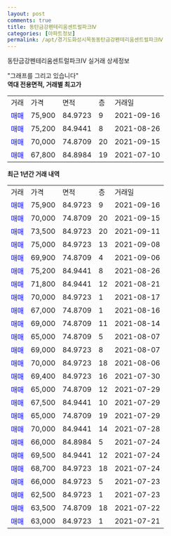 ```yaml
---
layout: post
comments: true
title: 동탄금강펜테리움센트럴파크Ⅳ
categories: [아파트정보]
permalink: /apt/경기도화성시목동동탄금강펜테리움센트럴파크Ⅳ
---
```


동탄금강펜테리움센트럴파크Ⅳ 실거래 상세정보

<script type="text/javascript">
  google.charts.load('current', {'packages':['line', 'corechart']});
  google.charts.setOnLoadCallback(drawChart);

  function drawChart() {
    var data = new google.visualization.DataTable();
    data.addColumn('date', '거래일');
    data.addColumn('number', "매매");
    data.addColumn('number', "전세");
    data.addColumn('number', "전매");

    data.addRows([[new Date(Date.parse("2021-09-16")), 75900, null, null], [new Date(Date.parse("2021-09-15")), 70000, null, null], [new Date(Date.parse("2021-09-11")), 73500, null, null], [new Date(Date.parse("2021-09-08")), 75000, null, null], [new Date(Date.parse("2021-09-06")), 69900, null, null], [new Date(Date.parse("2021-08-26")), 75200, null, null], [new Date(Date.parse("2021-08-21")), 71800, null, null], [new Date(Date.parse("2021-08-17")), 70000, null, null], [new Date(Date.parse("2021-08-16")), 67000, null, null], [new Date(Date.parse("2021-08-14")), 69000, null, null], [new Date(Date.parse("2021-08-07")), 65000, null, null], [new Date(Date.parse("2021-08-07")), 69000, null, null], [new Date(Date.parse("2021-08-06")), 70000, null, null], [new Date(Date.parse("2021-07-30")), 69400, null, null], [new Date(Date.parse("2021-07-29")), 65000, null, null], [new Date(Date.parse("2021-07-29")), 67500, null, null], [new Date(Date.parse("2021-07-29")), 65000, null, null], [new Date(Date.parse("2021-07-28")), 70000, null, null], [new Date(Date.parse("2021-07-24")), 66000, null, null], [new Date(Date.parse("2021-07-24")), 69500, null, null], [new Date(Date.parse("2021-07-24")), 68700, null, null], [new Date(Date.parse("2021-07-23")), 66000, null, null], [new Date(Date.parse("2021-07-23")), 62500, null, null], [new Date(Date.parse("2021-07-22")), 63500, null, null], [new Date(Date.parse("2021-07-21")), 63000, null, null]]);

    var options = {
      hAxis: {
        format: 'yyyy/MM/dd'
      },    
      lineWidth: 0,
      pointsVisible: true,    
      title: '최근 1년간 유형별 실거래가 분포',
      legend: { position: 'bottom' }
    };

    var formatter = new google.visualization.NumberFormat({pattern:'###,###'} );
    formatter.format(data, 1);
    formatter.format(data, 2);
    
    setTimeout(function() {
        var chart = new google.visualization.LineChart(document.getElementById('columnchart_material'));
        chart.draw(data, (options));
        document.getElementById('loading').style.display = 'none';
    }, 200);
  }
</script>


<div id="loading" style="z-index:20; display: block; margin-left: 0px">"그래프를 그리고 있습니다"</div>
<div id="columnchart_material" style="width: 95%; margin-left: 0px; display: block"></div>
<!-- contents start -->
<b>역대 전용면적, 거래별 최고가</b>
<table class="sortable">
    <tr>
      <td>거래</td>
      <td>가격</td>
      <td>면적</td>
      <td>층</td>
      <td>거래일</td>
    </tr>
        <tr>
          <td><a style="color: blue">매매</a></td>
          <td>75,900</td>
          <td>84.9723</td>
          <td>9</td>
          <td>2021-09-16</td>
        </tr>            <tr>
          <td><a style="color: blue">매매</a></td>
          <td>75,200</td>
          <td>84.9441</td>
          <td>8</td>
          <td>2021-08-26</td>
        </tr>            <tr>
          <td><a style="color: blue">매매</a></td>
          <td>70,000</td>
          <td>74.8709</td>
          <td>20</td>
          <td>2021-09-15</td>
        </tr>            <tr>
          <td><a style="color: blue">매매</a></td>
          <td>67,800</td>
          <td>84.8984</td>
          <td>19</td>
          <td>2021-07-10</td>
        </tr>        
    
    
</table>

<b>최근 1년간 거래 내역</b>

<table class="sortable">
    <tr>
      <td>거래</td>
      <td>가격</td>
      <td>면적</td>
      <td>층</td>
      <td>거래일</td>
    </tr>
    <tr>
      <td><a style="color: blue">매매</a></td>
      <td>75,900</td>
      <td>84.9723</td>
      <td>9</td>
      <td>2021-09-16</td>
    </tr>          <tr>
      <td><a style="color: blue">매매</a></td>
      <td>70,000</td>
      <td>74.8709</td>
      <td>20</td>
      <td>2021-09-15</td>
    </tr>          <tr>
      <td><a style="color: blue">매매</a></td>
      <td>73,500</td>
      <td>84.9723</td>
      <td>20</td>
      <td>2021-09-11</td>
    </tr>          <tr>
      <td><a style="color: blue">매매</a></td>
      <td>75,000</td>
      <td>84.9723</td>
      <td>13</td>
      <td>2021-09-08</td>
    </tr>          <tr>
      <td><a style="color: blue">매매</a></td>
      <td>69,900</td>
      <td>74.8709</td>
      <td>4</td>
      <td>2021-09-06</td>
    </tr>          <tr>
      <td><a style="color: blue">매매</a></td>
      <td>75,200</td>
      <td>84.9441</td>
      <td>8</td>
      <td>2021-08-26</td>
    </tr>          <tr>
      <td><a style="color: blue">매매</a></td>
      <td>71,800</td>
      <td>84.9441</td>
      <td>12</td>
      <td>2021-08-21</td>
    </tr>          <tr>
      <td><a style="color: blue">매매</a></td>
      <td>70,000</td>
      <td>84.9723</td>
      <td>1</td>
      <td>2021-08-17</td>
    </tr>          <tr>
      <td><a style="color: blue">매매</a></td>
      <td>67,000</td>
      <td>74.8709</td>
      <td>1</td>
      <td>2021-08-16</td>
    </tr>          <tr>
      <td><a style="color: blue">매매</a></td>
      <td>69,000</td>
      <td>74.8709</td>
      <td>11</td>
      <td>2021-08-14</td>
    </tr>          <tr>
      <td><a style="color: blue">매매</a></td>
      <td>65,000</td>
      <td>74.8709</td>
      <td>5</td>
      <td>2021-08-07</td>
    </tr>          <tr>
      <td><a style="color: blue">매매</a></td>
      <td>69,000</td>
      <td>84.9723</td>
      <td>8</td>
      <td>2021-08-07</td>
    </tr>          <tr>
      <td><a style="color: blue">매매</a></td>
      <td>70,000</td>
      <td>84.9723</td>
      <td>18</td>
      <td>2021-08-06</td>
    </tr>          <tr>
      <td><a style="color: blue">매매</a></td>
      <td>69,400</td>
      <td>84.9723</td>
      <td>16</td>
      <td>2021-07-30</td>
    </tr>          <tr>
      <td><a style="color: blue">매매</a></td>
      <td>65,000</td>
      <td>74.8709</td>
      <td>12</td>
      <td>2021-07-29</td>
    </tr>          <tr>
      <td><a style="color: blue">매매</a></td>
      <td>67,500</td>
      <td>84.9441</td>
      <td>10</td>
      <td>2021-07-29</td>
    </tr>          <tr>
      <td><a style="color: blue">매매</a></td>
      <td>65,000</td>
      <td>74.8709</td>
      <td>19</td>
      <td>2021-07-29</td>
    </tr>          <tr>
      <td><a style="color: blue">매매</a></td>
      <td>70,000</td>
      <td>84.9441</td>
      <td>14</td>
      <td>2021-07-28</td>
    </tr>          <tr>
      <td><a style="color: blue">매매</a></td>
      <td>66,000</td>
      <td>84.8984</td>
      <td>5</td>
      <td>2021-07-24</td>
    </tr>          <tr>
      <td><a style="color: blue">매매</a></td>
      <td>69,500</td>
      <td>84.9441</td>
      <td>12</td>
      <td>2021-07-24</td>
    </tr>          <tr>
      <td><a style="color: blue">매매</a></td>
      <td>68,700</td>
      <td>84.9723</td>
      <td>18</td>
      <td>2021-07-24</td>
    </tr>          <tr>
      <td><a style="color: blue">매매</a></td>
      <td>66,000</td>
      <td>84.9723</td>
      <td>5</td>
      <td>2021-07-23</td>
    </tr>          <tr>
      <td><a style="color: blue">매매</a></td>
      <td>62,500</td>
      <td>84.9723</td>
      <td>1</td>
      <td>2021-07-23</td>
    </tr>          <tr>
      <td><a style="color: blue">매매</a></td>
      <td>63,500</td>
      <td>74.8709</td>
      <td>18</td>
      <td>2021-07-22</td>
    </tr>          <tr>
      <td><a style="color: blue">매매</a></td>
      <td>63,000</td>
      <td>84.9723</td>
      <td>1</td>
      <td>2021-07-21</td>
    </tr>      </table>
<!-- contents end -->    

